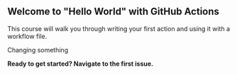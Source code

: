 ## Welcome to "Hello World" with GitHub Actions

This course will walk you through writing your first action and using it with a workflow file. 

Changing something

**Ready to get started? Navigate to the first issue.**
